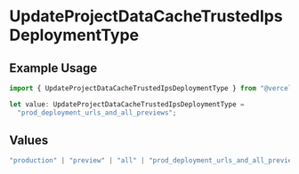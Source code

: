 # UpdateProjectDataCacheTrustedIpsDeploymentType

## Example Usage

```typescript
import { UpdateProjectDataCacheTrustedIpsDeploymentType } from "@vercel/sdk/models/operations/updateprojectdatacache.js";

let value: UpdateProjectDataCacheTrustedIpsDeploymentType =
  "prod_deployment_urls_and_all_previews";
```

## Values

```typescript
"production" | "preview" | "all" | "prod_deployment_urls_and_all_previews"
```